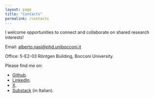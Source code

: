 ```yaml
---
layout: page
title: "Contacts"
permalink: /contacts
---
```


<link rel="stylesheet" href="/assets/css/override.css">

I welcome opportunities to connect and collaborate on shared research interests!

Email: alberto.nasi@phd.unibocconi.it

Office: 5-E2-03 Röntgen Building, Bocconi University.

Please find me on:
- [Github](https://github.com/AlbNasi).
- [LinkedIn](https://www.linkedin.com/in/alberto-nasi/).
- [X](https://x.com/Alberto_Nasi).
- [Substack](https://substack.com/@albnasi?) (in Italian).

<br>
<br>

<div class="fullbleed-banner"></div>
